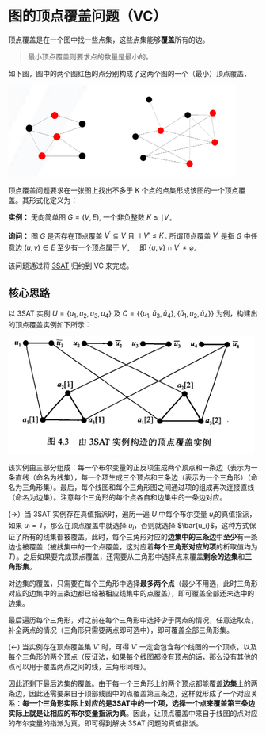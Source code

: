 # 图的顶点覆盖问题（VC）

顶点覆盖是在一个图中找一些点集，这些点集能够**覆盖**所有的边。

> 最小顶点覆盖则要求点的数量是最小的。

如下图，图中的两个图红色的点分别构成了这两个图的一个（最小）顶点覆盖，

![](./fig/1.png)

顶点覆盖问题要求在一张图上找出不多于 K 个点的点集形成该图的一个顶点覆盖。其形式化定义为：

**实例：** 无向简单图 $G=(V, E),$ 一个非负整数 $K \leqslant \mid V_{\circ}$ 

**询问：** 图 $G$ 是否存在顶点覆盖 $V^{\prime} \subseteq V$ 且 $\mid V' \leqslant K_{\circ}$ 所谓顶点覆盖 $V^{\prime}$ 是指 $G$ 中任意边 $(u, v) \in E$ 至少有一个顶点属于 $V^{\prime}, \quad$ 即 $\{u, v\} \cap V^{\prime} \neq \varnothing_{\circ}$

该问题通过将 [3SAT](3sat.html) 归约到 VC 来完成。

## 核心思路

以 3SAT 实例 $U=\left\{u_{1}, u_{2}, u_{3}, u_{4}\right\}$ 及 $C=\left\{\left\{u_{1}, \bar{u}_{3}, \bar{u}_{4}\right\},\left\{\bar{u}_{1}, u_{2}, \bar{u}_{4}\right\}\right\}$ 为例，构建出的顶点覆盖实例如下所示：

![](./fig/6.png)

该实例由三部分组成：每一个布尔变量的正反项生成两个顶点和一条边（表示为一条直线（命名为线集），每一个项生成三个顶点和三条边（表示为一个三角形）（命名为三角形集）。最后，每个线图和每个三角形图之间通过项的组成再次连接直线（命名为边集）。注意每个三角形的每个点各自和边集中的一条边对应。

(->）当 3SAT 实例存在真值指派时，遍历一遍 $U$ 中每个布尔变量 $u_i$的真值指派，如果 $u_i=T$，那么在顶点覆盖中就选择 $u_i$，否则就选择 $\bar{u_i}$，这种方式保证了所有的线集都被覆盖。此时，每个三角形对应的**边集中的三条边**中**至少**有一条边也被覆盖（被线集中的一个点覆盖，这对应着**每个三角形对应的项**的析取值均为 $T$）。之后如果要完成顶点覆盖，还需要从三角形中选择点来覆盖**剩余的边集**和**三角形集**。

对边集的覆盖，只需要在每个三角形中选择**最多两个点**（最少不用选，此时三角形对应的边集中的三条边都已经被相应线集中的点覆盖），即可覆盖全部还未选中的边集。

最后遍历每个三角形，对之前在每个三角形中选择少于两点的情况，任意选取点，补全两点的情况（三角形只需要两点即可选中），即可覆盖全部三角形集。

(<-) 当实例存在顶点覆盖集 $V'$ 时，可得 $V'$ 一定会包含每个线图的一个顶点，以及每个三角形的两个顶点（反证法，如果每个线图都没有顶点的话，那么没有其他的点可以用于覆盖两点之间的线，三角形同理）。

因此还剩下最后边集的覆盖。由于每一个三角形上的两个顶点都能覆盖**边集**上的两条边，因此还需要来自于顶部线图中的点覆盖第三条边，这样就形成了一个对应关系：**每一个三角形实际上对应的是3SAT中的一个项，选择一个点来覆盖第三条边实际上就是让相应的布尔变量指派为真**。因此，让顶点覆盖中来自于线图的点对应的布尔变量的指派为真，即可得到解决 3SAT 问题的真值指派。